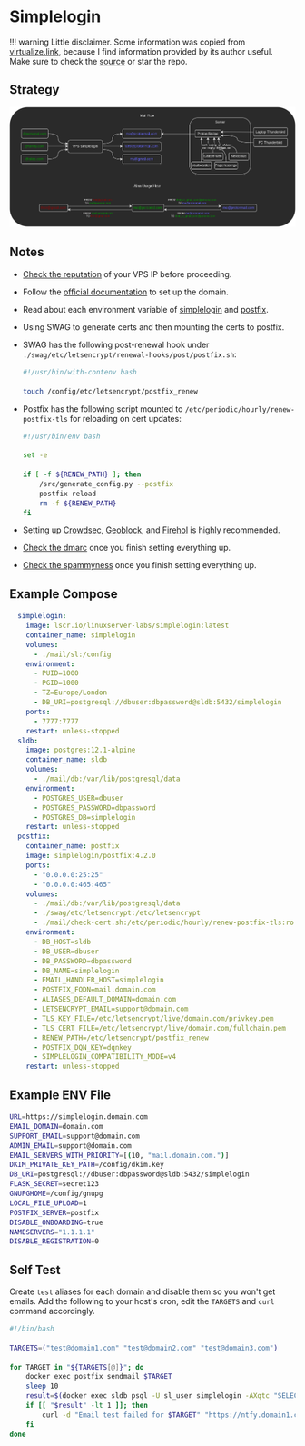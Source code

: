 # Simplelogin

!!! warning
    Little disclaimer. Some information was copied from [virtualize.link](https://virtualize.link/), because I find information provided by its author useful. Make sure to check the [source](https://github.com/quietsy/advanced-configurations) or star the repo.

## Strategy

![simplelogin](images/simplelogin/simplelogin.png)

## Notes

- [Check the reputation](https://www.uceprotect.net/en/rblcheck.php) of your VPS IP before proceeding.
- Follow the [official documentation](https://github.com/simple-login/app) to set up the domain.
- Read about each environment variable of [simplelogin](https://github.com/simple-login/app/blob/master/example.env) and [postfix](https://github.com/simple-login/simplelogin-postfix-docker).
- Using SWAG to generate certs and then mounting the certs to postfix.
- SWAG has the following post-renewal hook under `./swag/etc/letsencrypt/renewal-hooks/post/postfix.sh`:

    ```bash
    #!/usr/bin/with-contenv bash

    touch /config/etc/letsencrypt/postfix_renew
    ```

- Postfix has the following script mounted to `/etc/periodic/hourly/renew-postfix-tls` for reloading on cert updates:

    ```bash
    #!/usr/bin/env bash

    set -e

    if [ -f ${RENEW_PATH} ]; then
        /src/generate_config.py --postfix
        postfix reload
        rm -f ${RENEW_PATH}
    fi
    ```

- Setting up [Crowdsec](https://www.linuxserver.io/blog/blocking-malicious-connections-with-crowdsec-and-swag), [Geoblock](../geoblock.md), and [Firehol](../firehol.md) is highly recommended.
- [Check the dmarc](https://www.learndmarc.com/) once you finish setting everything up.
- [Check the spammyness](https://www.mail-tester.com/) once you finish setting everything up.

## Example Compose


```yaml
  simplelogin:
    image: lscr.io/linuxserver-labs/simplelogin:latest
    container_name: simplelogin
    volumes:
      - ./mail/sl:/config
    environment:
      - PUID=1000
      - PGID=1000
      - TZ=Europe/London
      - DB_URI=postgresql://dbuser:dbpassword@sldb:5432/simplelogin
    ports:
      - 7777:7777
    restart: unless-stopped
  sldb:
    image: postgres:12.1-alpine
    container_name: sldb
    volumes:
      - ./mail/db:/var/lib/postgresql/data
    environment:
      - POSTGRES_USER=dbuser
      - POSTGRES_PASSWORD=dbpassword
      - POSTGRES_DB=simplelogin
    restart: unless-stopped
  postfix:
    container_name: postfix
    image: simplelogin/postfix:4.2.0
    ports:
      - "0.0.0.0:25:25"
      - "0.0.0.0:465:465"
    volumes:
      - ./mail/db:/var/lib/postgresql/data
      - ./swag/etc/letsencrypt:/etc/letsencrypt
      - ./mail/check-cert.sh:/etc/periodic/hourly/renew-postfix-tls:ro
    environment:
      - DB_HOST=sldb
      - DB_USER=dbuser
      - DB_PASSWORD=dbpassword
      - DB_NAME=simplelogin
      - EMAIL_HANDLER_HOST=simplelogin
      - POSTFIX_FQDN=mail.domain.com
      - ALIASES_DEFAULT_DOMAIN=domain.com
      - LETSENCRYPT_EMAIL=support@domain.com
      - TLS_KEY_FILE=/etc/letsencrypt/live/domain.com/privkey.pem
      - TLS_CERT_FILE=/etc/letsencrypt/live/domain.com/fullchain.pem
      - RENEW_PATH=/etc/letsencrypt/postfix_renew
      - POSTFIX_DQN_KEY=dqnkey
      - SIMPLELOGIN_COMPATIBILITY_MODE=v4
    restart: unless-stopped
```

## Example ENV File

```bash
URL=https://simplelogin.domain.com
EMAIL_DOMAIN=domain.com
SUPPORT_EMAIL=support@domain.com
ADMIN_EMAIL=support@domain.com
EMAIL_SERVERS_WITH_PRIORITY=[(10, "mail.domain.com.")]
DKIM_PRIVATE_KEY_PATH=/config/dkim.key
DB_URI=postgresql://dbuser:dbpassword@sldb:5432/simplelogin
FLASK_SECRET=secret123
GNUPGHOME=/config/gnupg
LOCAL_FILE_UPLOAD=1
POSTFIX_SERVER=postfix
DISABLE_ONBOARDING=true
NAMESERVERS="1.1.1.1"
DISABLE_REGISTRATION=0
```

## Self Test

Create `test` aliases for each domain and disable them so you won't get emails.
Add the following to your host's cron, edit the `TARGETS` and `curl` command accordingly.

```bash
#!/bin/bash

TARGETS=("test@domain1.com" "test@domain2.com" "test@domain3.com")

for TARGET in "${TARGETS[@]}"; do
    docker exec postfix sendmail $TARGET
    sleep 10
    result=$(docker exec sldb psql -U sl_user simplelogin -AXqtc "SELECT COUNT(*) FROM email_log JOIN alias ON email_log.alias_id = alias.id WHERE alias.email = '$TARGET' AND email_log.created_at BETWEEN NOW() - INTERVAL '5 MINUTES' AND NOW();")
    if [[ "$result" -lt 1 ]]; then
        curl -d "Email test failed for $TARGET" "https://ntfy.domain1.com/topic"
    fi
done
```